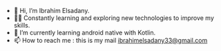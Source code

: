 - 👋 Hi, I’m Ibrahim Elsadany.
- 👨‍💻 Constantly learning and exploring new technologies to improve my skills.
- 🌱 I’m currently learning android native with Kotlin.
- 📫 How to reach me : this is my mail ibrahimelsadany33@gmail.com 

<!---
ibrahim-elsadany/ibrahim-elsadany is a ✨ special ✨ repository because its `README.md` (this file) appears on your GitHub profile.
You can click the Preview link to take a look at your changes.
--->

